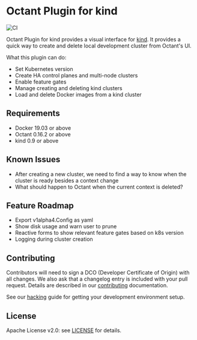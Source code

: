 # Octant Plugin for kind

![CI](https://github.com/vmware-tanzu/octant-plugin-for-kind/workflows/ci/badge.svg?branch=main)

Octant Plugin for kind provides a visual interface for [kind](https://github.com/kubernetes-sigs/kind).
It provides a quick way to create and delete local development cluster from Octant's UI.

What this plugin can do:
- Set Kubernetes version
- Create HA control planes and multi-node clusters
- Enable feature gates
- Manage creating and deleting kind clusters
- Load and delete Docker images from a kind cluster

## Requirements
- Docker 19.03 or above
- Octant 0.16.2 or above
- kind 0.9 or above

## Known Issues
- After creating a new cluster, we need to find a way to know when the cluster is ready besides a context change
- What should happen to Octant when the current context is deleted?

## Feature Roadmap
- Export v1alpha4.Config as yaml
- Show disk usage and warn user to prune
- Reactive forms to show relevant feature gates based on k8s version
- Logging during cluster creation

## Contributing

Contributors will need to sign a DCO (Developer Certificate of Origin) with all changes. We also ask that a changelog entry is included with your pull request. Details are described in our [contributing](CONTRIBUTING.md) documentation.

See our [hacking](HACKING.md) guide for getting your development environment setup.

## License

Apache License v2.0: see [LICENSE](./LICENSE.txt) for details.
